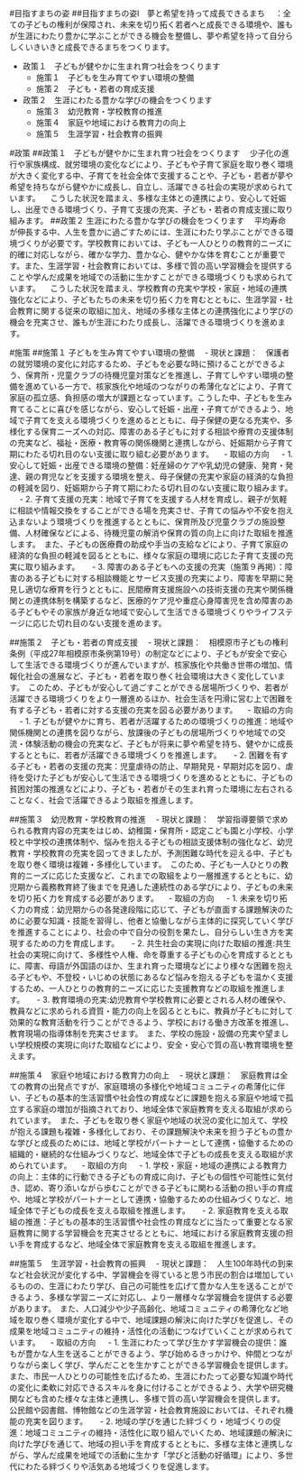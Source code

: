 #目指すまちの姿
##目指すまちの姿Ⅰ　夢と希望を持って成長できるまち
　：全ての子どもの権利が保障され、未来を切り拓く若者へと成長できる環境や、誰もが生涯にわたり豊かに学ぶことができる機会を整備し、夢や希望を持って自分らしくいきいきと成長できるまちをつくります。
 - 政策１　子どもが健やかに生まれ育つ社会をつくります
   - 施策１　子どもを生み育てやすい環境の整備
   - 施策２　子ども・若者の育成支援
 - 政策２　生涯にわたる豊かな学びの機会をつくります
   - 施策３　幼児教育・学校教育の推進
   - 施策４　家庭や地域における教育力の向上
   - 施策５　生涯学習・社会教育の振興



#政策
##政策１　子どもが健やかに生まれ育つ社会をつくります
　少子化の進行や家族構成、就労環境の変化などにより、子どもや子育て家庭を取り巻く環境が大きく変化する中、子育てを社会全体で支援することや、子ども・若者が夢や希望を持ちながら健やかに成長し、自立し、活躍できる社会の実現が求められています。
　こうした状況を踏まえ、多様な主体との連携により、安心して妊娠し、出産できる環境づくり、子育て支援の充実、子ども・若者の育成支援に取り組みます。
##政策２ 生涯にわたる豊かな学びの機会をつくります
　平均寿命が伸長する中、人生を豊かに過ごすためには、生涯にわたり学ぶことができる環境づくりが必要です。学校教育においては、子ども一人ひとりの教育的ニーズに的確に対応しながら、確かな学力、豊かな心、健やかな体を育むことが重要です。また、生涯学習・社会教育においては、多様で質の高い学習機会を提供することや学んだ成果を地域での活動に生かすことができる環境づくりも求められています。
　こうした状況を踏まえ、学校教育の充実や学校・家庭・地域の連携強化などにより、子どもたちの未来を切り拓く力を育むとともに、生涯学習・社会教育に関する従来の取組に加え、地域の多様な主体との連携強化により学びの機会を充実させ、誰もが生涯にわたり成長し、活躍できる環境づくりを進めます。



#施策
##施策１ 子どもを生み育てやすい環境の整備
　- 現状と課題：　保護者の就労環境の変化に対応するため、子どもを必要な時に預けることができるよう、保育所・児童クラブの待機児童対策などを推進し、子育てしやすい環境の整備を進めている一方で、核家族化や地域のつながりの希薄化などにより、子育て家庭の孤立感、負担感の増大が課題となっています。こうした中、子どもを生み育てることに喜びを感じながら、安心して妊娠・出産・子育てができるよう、地域で子育てを支える環境づくりを進めるとともに、母子保健の更なる充実や、多様化する保育ニーズへの対応、障害のある子どもに対する相談や療育の支援体制の充実など、福祉・医療・教育等の関係機関と連携しながら、妊娠期から子育て期にわたる切れ目のない支援に取り組む必要があります。
　- 取組の方向
　 - 1. 安心して妊娠・出産できる環境の整備：妊産婦のケアや乳幼児の健康、発育・発達、親の育児などを支援する環境を整え、母子保健の充実や家庭の経済的な負担の軽減を図り、妊娠期から子育て期にわたる切れ目のない支援に取り組みます。
　 - 2. 子育て支援の充実：地域で子育てを支援する人材を育成し、親子が気軽に相談や情報交換をすることができる場を充実させ、子育ての悩みや不安を抱え込まないよう環境づくりを推進するとともに、保育所及び児童クラブの施設整備、人材確保などによる、待機児童の解消や保育の質の向上に向けた取組を推進します。　また、子どもの医療費の助成や手当の支給などにより、子育て家庭の経済的な負担の軽減を図るとともに、様々な家庭の環境に応じた子育て支援の充実に取り組みます。
　 - 3. 障害のある子どもへの支援の充実（施策９再掲）：障害のある子どもに対する相談機能とサービス支援の充実により、障害を早期に発見し適切な療育を行うとともに、民間療育支援施設への技術支援の充実や関係機関との連携体制を構築するなど、医療的ケア児や重症心身障害児を含め障害のある子どもやその家族が身近な地域で安心して生活できる環境づくりやライフステージに応じた切れ目のない支援を進めます。

##施策２　子ども・若者の育成支援 
　- 現状と課題：　相模原市子どもの権利条例（平成27年相模原市条例第19号）の制定などにより、子どもが安全で安心して生活できる環境づくりが進んでいますが、核家族化や共働き世帯の増加、情報化社会の進展など、子ども・若者を取り巻く社会環境は大きく変化しています。　このため、子どもが安心して過ごすことができる居場所づくりや、若者が活躍できる環境づくりをより一層進めるほか、社会生活を円滑に営む上で困難を有する子ども・若者に対する支援の充実を図る必要があります。
　- 取組の方向
　 - 1. 子どもが健やかに育ち、若者が活躍するための環境づくりの推進：地域や関係機関との連携を図りながら、放課後の子どもの居場所づくりや地域での交流・体験活動の機会の充実など、子どもが将来に夢や希望を持ち、健やかに成長するとともに、若者が活躍できる環境づくりを推進します。
　 - 2. 困難を有する子ども・若者の支援の充実：児童虐待の防止、早期発見・早期対応を図り、虐待を受けた子どもが安心して生活できる環境づくりを進めるとともに、子どもの貧困対策の推進などにより、子ども・若者がその生まれ育った環境に左右されることなく、社会で活躍できるよう取組を推進します。


##施策３　幼児教育・学校教育の推進 
　- 現状と課題：　学習指導要領で求められる教育内容の充実をはじめ、幼稚園・保育所・認定こども園と小学校、小学校と中学校の連携体制や、悩みを抱える子どもの相談支援体制の強化など、幼児教育・学校教育の充実を図ってきましたが、予測困難な時代を迎える中、子どもを取り巻く環境は複雑・多様化しています。　このため、子ども一人ひとりの教育的ニーズに応じた支援など、これまでの取組をより一層推進するとともに、幼児期から義務教育終了後までを見通した連続性のある学びにより、子どもの未来を切り拓く力を育成する必要があります。
　- 取組の方向
　 - 1. 未来を切り拓く力の育成：幼児期からの各発達段階に応じて、子どもが直面する課題解決のために必要な知識・技能を習得し、他者と協働しながら主体的に探究していく学びを推進することにより、社会の中で自分の役割を果たし、自分らしい生き方を実現するための力を育成します。
　 - 2. 共生社会の実現に向けた取組の推進:共生社会の実現に向けて、多様性や人権、命を尊重する子どもの心を育成するとともに、障害、母語が外国語のほか、生まれ育った環境などにより様々な困難を抱える子どもや、不登校・いじめの状態にあるなど悩みを抱える子どもを温かく支援するため、一人ひとりの教育的ニーズに応じた支援教育などの取組を推進します。
　 - 3. 教育環境の充実:幼児教育や学校教育に必要とされる人材の確保や、教員などに求められる資質・能力の向上を図るとともに、教員が子どもに対して効果的な教育活動を行うことができるよう、学校における働き方改革を推進し、教育現場の指導体制を充実させます。　また、学校の施設・設備の充実や望ましい学校規模の実現に向けた取組などにより、安全・安心で質の高い教育環境を整えます。

##施策４　家庭や地域における教育力の向上 
　- 現状と課題：　家庭教育は全ての教育の出発点ですが、家庭環境の多様化や地域コミュニティの希薄化に伴い、子どもの基本的生活習慣や社会性の育成などに課題を抱える家庭や地域で孤立する家庭の増加が指摘されており、地域全体で家庭教育を支える取組が求められています。　また、子どもを取り巻く家庭や地域の状況の変化に加えて、学校が抱える課題も複雑・多様化しており、その課題解決や未来を担う子どもの豊かな学びと成長のためには、地域と学校がパートナーとして連携・協働するための組織的・継続的な仕組みづくりなど、地域全体で子どもの成長を支える取組が求められています。
　- 取組の方向
　 - 1. 学校・家庭・地域の連携による教育力の向上：主体的に行動できる子どもの育成に向け、子どもの個性や可能性に気付き、認め、寄り添いながら歩むことができる子どもに関わる活動の担い手の育成や、地域と学校がパートナーとして連携・協働するための仕組みづくりなど、地域全体で子どもの成長を支える取組を推進します。
　 - 2. 家庭教育を支える取組の推進：子どもの基本的生活習慣や社会性の育成などに当たって重要となる家庭教育に関する学習機会を充実させるとともに、地域における家庭教育支援の担い手を育成するなど、地域全体で家庭教育を支える取組を推進します。

##施策５　生涯学習・社会教育の振興
　- 現状と課題：　人生100年時代の到来など社会状況が変化する中、学習機会を得ていると思う市民の割合は増加しているものの、生涯にわたり学び、自己の可能性を広げて豊かな人生を送ることができるよう、多様な学習ニーズに対応し、より一層様々な学習機会を提供する必要があります。　また、人口減少や少子高齢化、地域コミュニティの希薄化など地域を取り巻く環境が変化する中で、地域課題の解決に向けた学びを促進し、その成果を地域コミュニティの維持・活性化の活動につなげていくことが求められています。
　- 取組の方向
　 - 1. 生涯にわたって学び生かす学習機会の提供：誰もが豊かな人生を送ることができるよう、学び始めるきっかけや、仲間とつながりながら楽しく学び、学んだことを生かすことができる学習機会を提供します。　また、市民一人ひとりの可能性を広げるため、生涯にわたって必要な知識や時代の変化に柔軟に対応できるスキルを身に付けることができるよう、大学や研究機関なども含めた様々な主体と連携し、多様で質の高い学習機会を提供します。　公民館や図書館、博物館などの生涯学習・社会教育施設においては、それぞれ機能の充実を図ります。
　 - 2. 地域の学びを通じた絆づくり・地域づくりの促進：地域コミュニティの維持・活性化に取り組んでいくため、地域課題の解決に向けた学びを通じて、地域の担い手を育成するとともに、多様な主体と連携しながら、学んだ成果を地域での活動に生かす「学びと活動の好循環」により、多世代にわたる絆づくりや活気ある地域づくりを促進します。